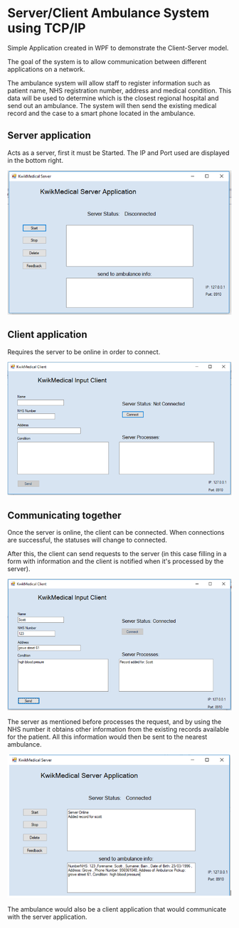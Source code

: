 <h1>Server/Client Ambulance System using TCP/IP</h1>

Simple Application created in WPF to demonstrate the Client-Server model.

The goal of the system is to allow communication between different applications on a network.

The ambulance system will allow staff to register information such as patient name, NHS registration number, address and medical condition. This data will be used to determine which is the closest regional hospital and send out an ambulance. The system will then send the existing medical record and the case to a smart phone located in the ambulance.

<h2>Server application</h2>

Acts as a server, first it must be Started. The IP and Port used are displayed in the bottom right.

<img src="images/serverOff.PNG">

<h2>Client application</h2>

Requires the server to be online in order to connect.

<img src="images/clientOff.PNG"> 


<h2>Communicating together</h2>

Once the server is online, the client can be connected. When connections are successful, the statuses will change to connected.

After this, the client can send requests to the server (in this case filling in a form with information and the client is notified when it's processed by the server). 


<img src="images/CommunicationClient.PNG">



The server as mentioned before processes the request, and by using the NHS number it obtains other information from the existing records available for the patient. All this information would then be sent to the nearest ambulance.



<img src="images/CommunicationServer.PNG"> 


The ambulance would also be a client application that would communicate with the server application.



